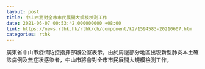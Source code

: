 ```yaml
---
layout: post
title: 中山市將對全市市民展開大規模檢測工作
date: 2021-06-07 00:53:42.000000000 +08:00
link: https://news.rthk.hk/rthk/ch/component/k2/1594583-20210607.htm
categories: rthk
---
```


廣東省中山市疫情防控指揮部辦公室表示，由於周邊部分地區出現新型肺炎本土確診病例及無症狀感染者，中山市將會對全市市民展開大規模檢測工作。
